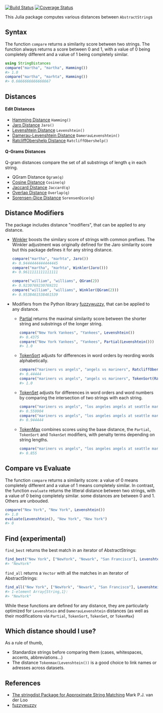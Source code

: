 [![Build Status](https://travis-ci.org/matthieugomez/StringDistances.jl.svg?branch=master)](https://travis-ci.org/matthieugomez/StringDistances.jl)
[![Coverage Status](https://coveralls.io/repos/matthieugomez/StringDistances.jl/badge.svg?branch=master)](https://coveralls.io/r/matthieugomez/StringDistances.jl?branch=master)

This Julia package computes various distances between `AbstractString`s

## Syntax
The function `compare` returns  a similarity score between two strings. The function always returns a score between 0 and 1, with a value of 0 being completely different and a value of 1 being completely similar.


```julia
using StringDistances
compare("martha", "martha", Hamming())
#> 1.0
compare("martha", "marhta", Hamming())
#> 0.6666666666666667
```



## Distances

#### Edit Distances
- [Hamming Distance](https://en.wikipedia.org/wiki/Hamming_distance) `Hamming()`
- [Jaro Distance](https://en.wikipedia.org/wiki/Jaro%E2%80%93Winkler_distance) `Jaro()`
- [Levenshtein Distance](https://en.wikipedia.org/wiki/Levenshtein_distance) `Levenshtein()`
- [Damerau-Levenshtein Distance](https://en.wikipedia.org/wiki/Damerau%E2%80%93Levenshtein_distance) `DamerauLevenshtein()`
- [RatcliffObershelp Distance](https://xlinux.nist.gov/dads/HTML/ratcliffObershelp.html) `RatcliffObershelp()`


#### Q-Grams Distances
Q-gram distances compare the set of all substrings of length `q` in each string.
- QGram Distance `Qgram(q)`
- [Cosine Distance](https://en.wikipedia.org/wiki/Cosine_similarity) `Cosine(q)`
- [Jaccard Distance](https://en.wikipedia.org/wiki/Jaccard_index) `Jaccard(q)`
- [Overlap Distance](https://en.wikipedia.org/wiki/Overlap_coefficient) `Overlap(q)`
- [Sorensen-Dice Distance](https://en.wikipedia.org/wiki/S%C3%B8rensen%E2%80%93Dice_coefficient) `SorensenDice(q)`

## Distance Modifiers
The package includes distance "modifiers", that can be applied to any distance.

- [Winkler](https://en.wikipedia.org/wiki/Jaro%E2%80%93Winkler_distance) boosts the similary score of strings with common prefixes.  The Winkler adjustment was originally defined for the Jaro similarity score but this package defines it for any string distance.

	```julia
	compare("martha", "marhta", Jaro())
	#> 0.9444444444444445
	compare("martha", "marhta", Winkler(Jaro()))
	#> 0.9611111111111111

	compare("william", "williams", QGram(2))
	#> 0.9230769230769231
	compare("william", "williams", Winkler(QGram(2)))
	#> 0.9538461538461539
	```

- Modifiers from the Python library [fuzzywuzzy](http://chairnerd.seatgeek.com/fuzzywuzzy-fuzzy-string-matching-in-python/), that can be applied to any distance.

	- [Partial](http://chairnerd.seatgeek.com/fuzzywuzzy-fuzzy-string-matching-in-python/) returns the maximal similarity score between the shorter string and substrings of the longer string.

		```julia
		compare("New York Yankees", "Yankees", Levenshtein())
		#> 0.4375
		compare("New York Yankees", "Yankees", Partial(Levenshtein()))
		#> 1.0
		```

	- [TokenSort](http://chairnerd.seatgeek.com/fuzzywuzzy-fuzzy-string-matching-in-python/) adjusts for differences in word orders by reording words alphabetically. 

		```julia
		compare("mariners vs angels", "angels vs mariners", RatcliffObershelp())
		#> 0.44444
		compare("mariners vs angels", "angels vs mariners", TokenSort(RatcliffObershelp())
		#> 1.0
		```

	- [TokenSet](http://chairnerd.seatgeek.com/fuzzywuzzy-fuzzy-string-matching-in-python/) adjusts for differences in word orders and word numbers by comparing the intersection of two strings with each string.

		```julia
		compare("mariners vs angels", "los angeles angels at seattle mariners", Jaro())
		#> 0.559904
		compare("mariners vs angels", "los angeles angels at seattle mariners", TokenSet(Jaro()))
		#> 0.944444
		```


	- [TokenMax](http://chairnerd.seatgeek.com/fuzzywuzzy-fuzzy-string-matching-in-python/) combines scores using the base distance, the `Partial`, `TokenSort` and `TokenSet` modifiers, with penalty terms depending on string lengths.

		```julia
		compare("mariners vs angels", "los angeles angels at seattle mariners", TokenMax(RatcliffObershelp()))
		#> 0.855
		```

## Compare vs Evaluate

The function `compare` returns a similarity score: a value of 0 means completely different and a value of 1 means completely similar.
In contrast, the function `evaluate` returns the litteral distance between two strings, with a value of 0 being completely similar. some distances are between 0 and 1. Others are unbouded.

```julia
compare("New York", "New York", Levenshtein())
#> 1.0
evaluate(Levenshtein(), "New York", "New York")
#> 0
```

## Find (experimental)
`find_best` returns the best match in an iterator of AbstractStrings:
```julia
find_best("New York", ["NewYork", "Newark", "San Francisco"], Levenshtein())
#> "NewYork"
```

`find_all` returns a `Vector` with all the matches in an iterator of AbstractStrings:

```julia
find_all("New York", ["NewYork", "Newark", "San Francisco"], Levenshtein(); min_score = 0.8)
#> 1-element Array{String,1}:
#> "NewYork"
```

While these functions are defined for any distance, they are particularly optimized for `Levenshtein` and `DamerauLevenshtein` distances (as well as their modifications via `Partial`, `TokenSort`, `TokenSet`, or `TokenMax`)

## Which distance should I use?

As a rule of thumb, 
- Standardize strings before comparing them (cases, whitespaces, accents, abbreviations...)
- The distance `Tokenmax(Levenshtein())` is a good choice to link names or adresses across datasets.

## References
- [The stringdist Package for Approximate String Matching](https://journal.r-project.org/archive/2014-1/loo.pdf) Mark P.J. van der Loo
- [fuzzywuzzy](http://chairnerd.seatgeek.com/fuzzywuzzy-fuzzy-string-matching-in-python/)


